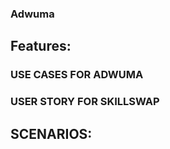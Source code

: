 ### Adwuma


## Features:


 ### USE CASES FOR ADWUMA



### USER STORY FOR SKILLSWAP


## SCENARIOS:


